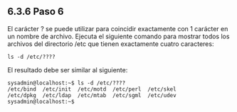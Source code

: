 ## 6.3.6 Paso 6

El carácter ? se puede utilizar para coincidir exactamente con 1 carácter en un nombre de archivo. Ejecuta el siguiente comando para mostrar todos los archivos del directorio /etc  que tienen exactamente cuatro caracteres:

	ls -d /etc/????

El resultado debe ser similar al siguiente:

```shell-session
sysadmin@localhost:~$ ls -d /etc/????
/etc/bind  /etc/init  /etc/motd  /etc/perl  /etc/skel
/etc/dpkg  /etc/ldap  /etc/mtab  /etc/sgml  /etc/udev
sysadmin@localhost:~$
```